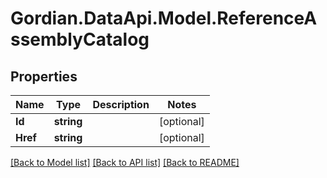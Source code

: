 # Gordian.DataApi.Model.ReferenceAssemblyCatalog
## Properties

Name | Type | Description | Notes
------------ | ------------- | ------------- | -------------
**Id** | **string** |  | [optional] 
**Href** | **string** |  | [optional] 

[[Back to Model list]](../README.md#documentation-for-models) [[Back to API list]](../README.md#documentation-for-api-endpoints) [[Back to README]](../README.md)

